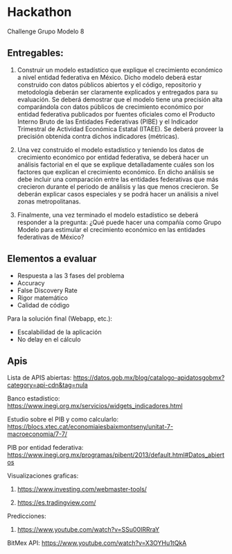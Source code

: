 # Hackathon
Challenge Grupo Modelo 8

## Entregables:
1. Construir un modelo estadístico que explique el crecimiento económico a nivel entidad federativa en México. Dicho modelo deberá estar construido con datos públicos abiertos y el código, repositorio y metodología deberán ser claramente explicados y entregados para su evaluación. Se deberá demostrar que el modelo tiene una precisión alta comparándola con datos públicos de crecimiento económico por entidad federativa publicados por fuentes oficiales como el Producto Interno Bruto de las Entidades Federativas (PIBE) y el Indicador Trimestral de Actividad Económica Estatal (ITAEE). Se deberá proveer la precisión obtenida contra dichos indicadores (métricas).

2. Una vez construido el modelo estadístico y teniendo los datos de crecimiento económico por entidad federativa, se deberá hacer un análisis factorial en el que se explique detalladamente cuáles son los factores que explican el crecimiento económico. En dicho análisis se debe incluir una comparación entre las entidades federativas que más crecieron durante el periodo de análisis y las que menos crecieron. Se deberán explicar casos especiales y se podrá hacer un análisis a nivel zonas metropolitanas.

3. Finalmente, una vez terminado el modelo estadístico se deberá responder a la pregunta: ¿Qué puede hacer una compañía como Grupo Modelo para estimular el crecimiento económico en las entidades federativas de México?

## Elementos a evaluar
* Respuesta a las 3 fases del problema
* Accuracy
* False Discovery Rate
* Rigor matemático
* Calidad de código

Para la solución final (Webapp, etc.):

* Escalabilidad de la aplicación
* No delay en el cálculo

## Apis
Lista de APIS abiertas:
https://datos.gob.mx/blog/catalogo-apidatosgobmx?category=api-cdn&tag=nula

Banco estadistico:
https://www.inegi.org.mx/servicios/widgets_indicadores.html

Estudio sobre el PIB y como calcularlo:
https://blocs.xtec.cat/economiaiesbaixmontseny/unitat-7-macroeconomia/7-7/

PIB por entidad federativa:
https://www.inegi.org.mx/programas/pibent/2013/default.html#Datos_abiertos

Visualizaciones graficas:
1. https://www.investing.com/webmaster-tools/

2. https://es.tradingview.com/

Predicciones:
1. https://www.youtube.com/watch?v=SSu00IRRraY

BitMex API:
https://www.youtube.com/watch?v=X3OYHu1tQkA
